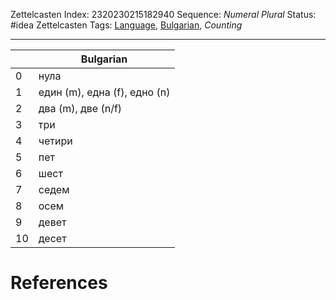 Zettelcasten Index: 2320230215182940
Sequence: *Numeral Plural*
Status: #idea
Zettelcasten Tags: [Language](Language.md), [Bulgarian](Bulgarian.md), *Counting*

---

||Bulgarian|
|--|---------|
|0|нула|
|1|един (m), една (f), едно (n)|
|2|два (m), две (n/f)|
|3|три|
|4|четири|
|5|пет|
|6|шест|
|7|седем|
|8|осем|
|9|девет|
|10|десет|

# References

